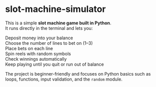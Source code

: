 # slot-machine-simulator


This is a simple **slot machine game built in Python**.  
It runs directly in the terminal and lets you:

Deposit money into your balance  
Choose the number of lines to bet on (1–3)  
Place bets on each line  
Spin reels with random symbols  
Check winnings automatically  
Keep playing until you quit or run out of balance  

The project is beginner-friendly and focuses on Python basics such as loops, functions, input validation, and the `random` module.  








